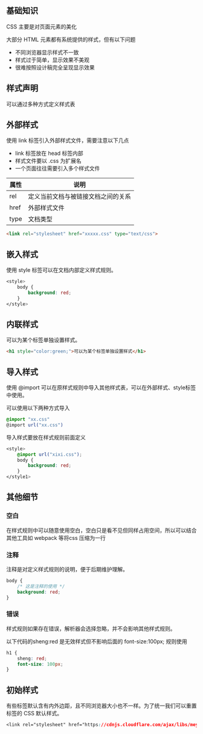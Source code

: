 ## 基础知识

CSS 主要是对页面元素的美化

大部分 HTML 元素都有系统提供的样式，但有以下问题

* 不同浏览器显示样式不一致
* 样式过于简单，显示效果不美观
* 很难按照设计稿完全呈现显示效果

## 样式声明

可以通过多种方式定义样式表

## 外部样式

使用 link 标签引入外部样式文件，需要注意以下几点

* link 标签放在 head 标签内部
* 样式文件要以 .css 为扩展名
* 一个页面往往需要引入多个样式文件

|  属性   | 说明  |
|  ----  | ----  | 
| rel  | 定义当前文档与被链接文档之间的关系 |
| href  | 外部样式文件| 
| type  | 文档类型|

```html
<link rel="stylesheet" href="xxxxx.css" type="text/css">

```

## 嵌入样式

使用 style 标签可以在文档内部定义样式规则。

```css
<style>
	body {
		background: red;
	}
</style>

```
## 内联样式

可以为某个标签单独设置样式。

```html
<h1 style="color:green;">可以为某个标签单独设置样式</h1>
```
## 导入样式

使用 @import 可以在原样式规则中导入其他样式表，可以在外部样式、style标签中使用。

可以使用以下两种方式导入

```css
@import "xx.css"
@import url("xx.css")
```
导入样式要放在样式规则前面定义


```css
<style>
	@import url("xixi.css");
	body {
		background: red;
	}
</style1>

```

## 其他细节

###  空白

在样式规则中可以随意使用空白，空白只是看不见但同样占用空间，所以可以结合其他工具如 webpack 等将css 压缩为一行

### 注释
注释是对定义样式规则的说明，便于后期维护理解。

```css
body {
	/* 这是注释的使用 */
	background: red;
}

```

### 错误

样式规则如果存在错误，解析器会选择忽略，并不会影响其他样式规则。

以下代码的sheng:red 是无效样式但不影响后面的 font-size:100px; 规则使用

```css
h1 {
    sheng: red;
    font-size: 100px;
}

```

## 初始样式

有些标签默认含有内外边距，且不同浏览器大小也不一样。为了统一我们可以重置标签的 CSS 默认样式。

```css
<link rel="stylesheet" href="https://cdnjs.cloudflare.com/ajax/libs/meyer-reset/2.0/reset.min.css" />

```



